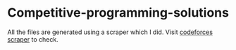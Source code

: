 # Competitive-programming-solutions
All the files are generated using a scraper which I did.
Visit [codeforces scraper](http://cfsolutionsdownload.herokuapp.com) to check.